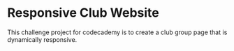  # Responsive Club Website

 This challenge project for codecademy is to create a club group page that is dynamically responsive.

 
